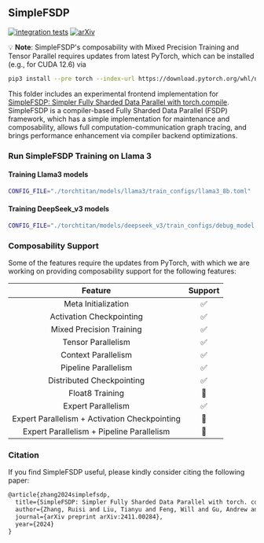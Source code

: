 ## SimpleFSDP

[![integration tests](https://github.com/pytorch/torchtitan/actions/workflows/integration_test_8gpu_simple_fsdp.yaml/badge.svg?branch=main)](https://github.com/pytorch/torchtitan/actions/workflows/integration_test_8gpu_simple_fsdp.yaml?query=branch%3Amain)
[![arXiv](https://img.shields.io/badge/arXiv-2411.00284-b31b1b.svg)](https://arxiv.org/abs/2411.00284)

💡 **Note**: SimpleFSDP's composability with Mixed Precision Training and Tensor Parallel requires updates from latest PyTorch, which can be installed (e.g., for CUDA 12.6) via
```bash
pip3 install --pre torch --index-url https://download.pytorch.org/whl/nightly/cu126 --force-reinstall
```

This folder includes an experimental frontend implementation for [SimpleFSDP: Simpler Fully Sharded Data Parallel with torch.compile](https://arxiv.org/abs/2411.00284). SimpleFSDP is a compiler-based Fully Sharded Data Parallel (FSDP) framework, which has a simple implementation for maintenance and composability, allows full computation-communication graph tracing, and brings performance enhancement via compiler backend optimizations.

### Run SimpleFSDP Training on Llama 3

#### Training Llama3 models

```bash
CONFIG_FILE="./torchtitan/models/llama3/train_configs/llama3_8b.toml" ./run_train.sh --model.name simple_fsdp.llama3 --compile.enable
```

#### Training DeepSeek_v3 models

```bash
CONFIG_FILE="./torchtitan/models/deepseek_v3/train_configs/debug_model.toml" ./run_train.sh --model.name simple_fsdp.deepseek_v3 --compile.enable
```

### Composability Support

Some of the features require the updates from PyTorch, with which we are working on providing composability support for the following features:

| Feature | Support |
| :--------: | :--------: |
|Meta Initialization| ✅ |
|Activation Checkpointing| ✅ |
|Mixed Precision Training| ✅ |
|Tensor Parallelism| ✅ |
|Context Parallelism| ✅ |
|Pipeline Parallelism| ✅ |
|Distributed Checkpointing| ✅ |
|Float8 Training| 🚧 |
|Expert Parallelism | ✅ |
|Expert Parallelism + Activation Checkpointing| 🚧 |
|Expert Parallelism + Pipeline Parallelism| 🚧 |

### Citation

If you find SimpleFSDP useful, please kindly consider citing the following paper:

```latex
@article{zhang2024simplefsdp,
  title={SimpleFSDP: Simpler Fully Sharded Data Parallel with torch. compile},
  author={Zhang, Ruisi and Liu, Tianyu and Feng, Will and Gu, Andrew and Purandare, Sanket and Liang, Wanchao and Massa, Francisco},
  journal={arXiv preprint arXiv:2411.00284},
  year={2024}
}
```
